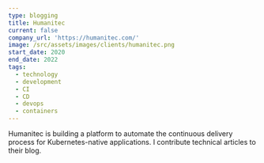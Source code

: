 ```yaml
---
type: blogging
title: Humanitec
current: false
company_url: 'https://humanitec.com/'
image: /src/assets/images/clients/humanitec.png
start_date: 2020
end_date: 2022
tags:
  - technology
  - development
  - CI
  - CD
  - devops
  - containers
---
```


Humanitec is building a platform to automate the continuous delivery process for Kubernetes-native applications. I contribute technical articles to their blog.
